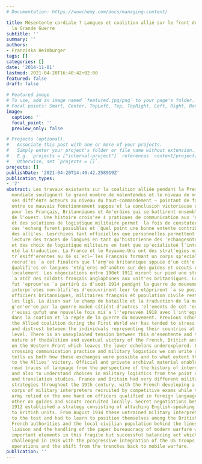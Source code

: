 ```yaml
---
# Documentation: https://wowchemy.com/docs/managing-content/

title: Mésentente cordiale ? Langues et coalition allié sur le front de l'ouest de
  la Grande Guerre
subtitle: ''
summary: ''
authors:
- Franziska Heimburger
tags: []
categories: []
date: '2014-11-01'
lastmod: 2021-04-20T16:40:42+02:00
featured: false
draft: false

# Featured image
# To use, add an image named `featured.jpg/png` to your page's folder.
# Focal points: Smart, Center, TopLeft, Top, TopRight, Left, Right, BottomLeft, Bottom, BottomRight.
image:
  caption: ''
  focal_point: ''
  preview_only: false

# Projects (optional).
#   Associate this post with one or more of your projects.
#   Simply enter your project's folder or file name without extension.
#   E.g. `projects = ["internal-project"]` references `content/project/deep-learning/index.md`.
#   Otherwise, set `projects = []`.
projects: []
publishDate: '2021-04-20T14:40:42.258919Z'
publication_types:
- '7'
abstract: Les travaux existants sur la coalition alliée pendant la Première Guerre
  mondiale soulignent le grand nombre de malentendus et le niveau de mf́iance entre
  ses diff'énts acteurs au niveau du haut-commandement — pointant de fait une tension
  entre ce mauvais fonctionnement suppos'et́ la conclusion victorieuse du conflit
  pour les Français, Britanniques et Am'eráins qui se battirent ensemble sur le front
  de l'ouest. Une histoire crois'ee ś pratiques de communication aux 'echeńs inf'erieu
  ́et des solutions de logistique militaire permet  ̀la fois de constater comment
  ces 'echang ́furent possibles et `q̀uel point une bonne entente contribua au succ`ef̀inal
  des alli'es. Lesŕchives tant officielles que personnelles permettent de faire une
  lecture des traces de langues en tant qu'historienne des 'echangesńternationaux
  et des choix de logistique militaire en tant que sp'ecialisteé l'interpr'etariat
  eté la traduction. La France et le Royaume-Uni ont des strat'egies militŕes de langue
  tr`esìff'erentes au Xé si`ecl—̀ les Français formant un corps sp'ecialis'e d't́erpr`eśìlitaires
  recrut'es `a cet ̀finálors que l'arm'ee britannique sṕpuie d'un côt'e sur des officie
  ́qualifi'es en langues 'etńg`eres ed̀'unútre sur des guides et scouts recrut'es
  localement. Les négociations entre 190ét 1912 mirent sur pied une strat'egie consistant
  `a atćr̀ des soldats français anglophones aux unit'es britanniques. Cette ĺution
  fut 'eprouv'ee `a partirù ís d'aoút 1914 pendant la guerre de mouvement quand ces
  interpr`etes non-àlifi'es d'ecouvrirent leur t́̂e etṕprirent `a se positǹner entre
  officiers britanniques, militaires français et population civile rest'ee derri`ere
  les ligs̀. La áison sur le champ de bataille et la traduction de la masse de papiers
  g'en'er'ee par la guerre modeé cśtiént d'autres 'el'ements de cet 'equilibre fríleáis
  r'eussi quf́ut une nouvelle fois miś`a l''epreuvèn 1918 avec l'int'egration ś 'Etats-Unis
  dans la coat́ion et la repśe de la guerre du mouvement. Previous scholarship on
  the Allied coalition during the First World war has tended to stress the misunderstandings
  and distrust between the individuals representing their countries at high command
  level. There is an unexplained tension between this m'esentente and the durable
  nature of theóalition and eventual victory of the French, British and Americans
  on the Western Front which leaves the lower echelons underexplored. By dialectically
  crossing communication practice and military logistics we can write a history which
  tells us both how these exchanges were possible and to what extent they contributed
  to the Allies' victory. Official and private archival material enables us both to
  read traces of language from the perspective of the history of international exchanges
  and also to understand choices in military logistics from the point of view of interpreting
  and translation studies. France and Britain had very different military language
  strategies throughout the 19th century, with the French developing a specialised
  corps of military interpreters recruited by competitive exams while the British
  army relied on the one hand on officers qualified in foreign languages and on the
  other on guides and scouts recruited locally. Secret negotiations between 1905 and
  1912 established a strategy consisting of attaching English-speaking French soldiers
  to British units. From August 1914 these untrained military interpreters were put
  to the test and had to learn to position themselves among the British officers,
  French authorities and the local civilian population behind the lines. Battlefield
  liaison and the handling of the paper bureaucracy of modern warfare were two further
  important elements in this fragile but successful balancing act which was further
  challenged in 1918 with the progressive integration of the US troops in the Allied
  operations and the shift from the trenches back to mobile warfare.
publication: ''
---
```

